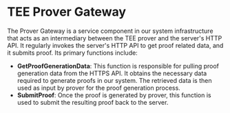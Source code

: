 # TEE Prover Gateway

<!-- TODO refine docs -->

The Prover Gateway is a service component in our system infrastructure that acts as an intermediary between the TEE prover
and the server's HTTP API. It regularly invokes the server's HTTP API to get proof related data, and it submits proof.
Its primary functions include:

- **GetProofGenerationData**: This function is responsible for pulling proof generation data from the HTTPS API. It
  obtains the necessary data required to generate proofs in our system. The retrieved data is then used as input by
  prover for the proof generation process.
- **SubmitProof**: Once the proof is generated by prover, this function is used to submit the resulting proof back to
  the server.
